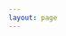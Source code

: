```yaml
---
layout: page
---
```


<script setup>
  import TeamPage from './helpers/TeamPage.vue'
  import { data } from "./helpers/team.data.ts";
</script>

<TeamPage :team="data.team" :interval="60"/>

